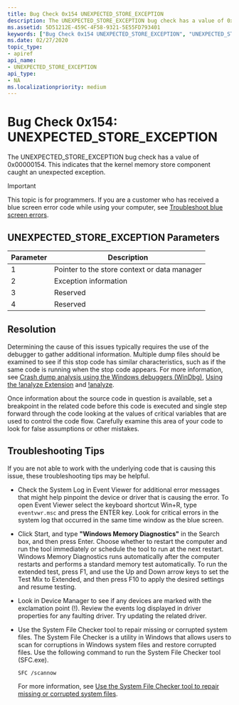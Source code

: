 ```yaml
---
title: Bug Check 0x154 UNEXPECTED_STORE_EXCEPTION
description: The UNEXPECTED_STORE_EXCEPTION bug check has a value of 0x00000154. This indicates that the kernel memory store component caught an unexpected exception.
ms.assetid: 5D51212E-459C-4F58-9321-5E55FD793401
keywords: ["Bug Check 0x154 UNEXPECTED_STORE_EXCEPTION", "UNEXPECTED_STORE_EXCEPTION"]
ms.date: 02/27/2020
topic_type:
- apiref
api_name:
- UNEXPECTED_STORE_EXCEPTION
api_type:
- NA
ms.localizationpriority: medium
---
```


# Bug Check 0x154: UNEXPECTED\_STORE\_EXCEPTION

The UNEXPECTED\_STORE\_EXCEPTION bug check has a value of 0x00000154. This indicates that the kernel memory store component caught an unexpected exception.

> [!IMPORTANT]
> This topic is for programmers. If you are a customer who has received a blue screen error code while using your computer, see [Troubleshoot blue screen errors](https://www.windows.com/stopcode).

## UNEXPECTED\_STORE\_EXCEPTION Parameters

| Parameter | Description                                  |
|-----------|----------------------------------------------|
| 1         | Pointer to the store context or data manager |
| 2         | Exception information                        |
| 3         | Reserved                                     |
| 4         | Reserved                                     |

## Resolution

Determining the cause of this issues typically requires the use of the debugger to gather additional information. Multiple dump files should be examined to see if this stop code has similar characteristics, such as if the same code is running when the stop code appears. For more information, see [Crash dump analysis using the Windows debuggers (WinDbg)](crash-dump-files.md), [Using the !analyze Extension](using-the--analyze-extension.md) and [!analyze](-analyze.md).

Once information about the source code in question is available,  set a breakpoint in the related code before this code is executed and single step forward through the code looking at the values of critical variables that are used to control the code flow.  Carefully examine this area of your code to look for false assumptions or other mistakes.

## Troubleshooting Tips

If you are not able to work with the underlying code that is causing this issue, these troubleshooting tips may be helpful.

- Check the System Log in Event Viewer for additional error messages that might help pinpoint the device or driver that is causing the error. To open Event Viewer select the keyboard shortcut Win+R, type `eventvwr.msc` and press the ENTER key. Look for critical errors in the system log that occurred in the same time window as the blue screen.

- Click Start, and type **"Windows Memory Diagnostics"** in the Search box, and then press Enter. Choose whether to restart the computer and run the tool immediately or schedule the tool to run at the next restart. Windows Memory Diagnostics runs automatically after the computer restarts and performs a standard memory test automatically. To run the extended test, press F1, and use the Up and Down arrow keys to set the Test Mix to Extended, and then press F10 to apply the desired settings and resume testing.

- Look in Device Manager to see if any devices are marked with the exclamation point (!). Review the events log displayed in driver properties for any faulting driver. Try updating the related driver.

- Use the System File Checker tool to repair missing or corrupted system files. The System File Checker is a utility in Windows that allows users to scan for corruptions in Windows system files and restore corrupted files. Use the following command to run the System File Checker tool (SFC.exe).

  `SFC /scannow`

   For more information, see [Use the System File Checker tool to repair missing or corrupted system files](https://support.microsoft.com/help/929833/use-the-system-file-checker-tool-to-repair-missing-or-corrupted-system).

